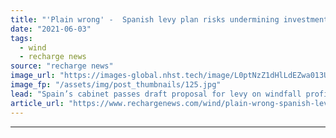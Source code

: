```yaml
---
title: "'Plain wrong' -  Spanish levy plan risks undermining investment, warns WindEurope"
date: "2021-06-03"
tags: 
  - wind
  - recharge news
source: "recharge news"
image_url: "https://images-global.nhst.tech/image/L0ptNzZ1dHlLdEZwa013UGJYeHBXdXpCdS93L2g0dEVBd05WYjdFK2lRND0=/nhst/binary/ebc9fc177d1440d654da6441cfdd9ac7"
image_fp: "/assets/img/post_thumbnails/125.jpg"
lead: "Spain’s cabinet passes draft proposal for levy on windfall profits for wind farms built before 2005 to reduce consumer power bills"
article_url: "https://www.rechargenews.com/wind/plain-wrong-spanish-levy-plan-risks-undermining-investment-warns-windeurope/2-1-1019992"
---
```


---
